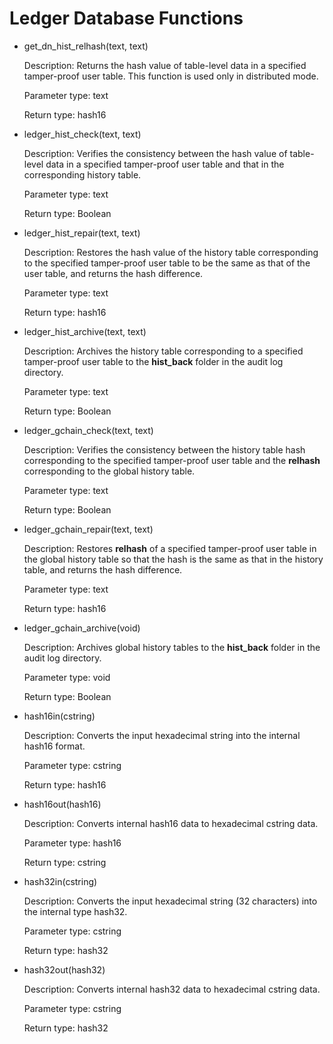 # Ledger Database Functions<a name="EN-US_TOPIC_0000001147093197"></a>

-   get\_dn\_hist\_relhash\(text, text\)

    Description: Returns the hash value of table-level data in a specified tamper-proof user table. This function is used only in distributed mode.

    Parameter type: text

    Return type: hash16


-   ledger\_hist\_check\(text, text\)

    Description: Verifies the consistency between the hash value of table-level data in a specified tamper-proof user table and that in the corresponding history table.

    Parameter type: text

    Return type: Boolean


-   ledger\_hist\_repair\(text, text\)

    Description: Restores the hash value of the history table corresponding to the specified tamper-proof user table to be the same as that of the user table, and returns the hash difference.

    Parameter type: text

    Return type: hash16


-   ledger\_hist\_archive\(text, text\)

    Description: Archives the history table corresponding to a specified tamper-proof user table to the  **hist\_back**  folder in the audit log directory.

    Parameter type: text

    Return type: Boolean


-   ledger\_gchain\_check\(text, text\)

    Description: Verifies the consistency between the history table hash corresponding to the specified tamper-proof user table and the  **relhash**  corresponding to the global history table.

    Parameter type: text

    Return type: Boolean


-   ledger\_gchain\_repair\(text, text\)

    Description: Restores  **relhash**  of a specified tamper-proof user table in the global history table so that the hash is the same as that in the history table, and returns the hash difference.

    Parameter type: text

    Return type: hash16


-   ledger\_gchain\_archive\(void\)

    Description: Archives global history tables to the  **hist\_back**  folder in the audit log directory.

    Parameter type: void

    Return type: Boolean


-   hash16in\(cstring\)

    Description: Converts the input hexadecimal string into the internal hash16 format.

    Parameter type: cstring

    Return type: hash16


-   hash16out\(hash16\)

    Description: Converts internal hash16 data to hexadecimal cstring data.

    Parameter type: hash16

    Return type: cstring


-   hash32in\(cstring\)

    Description: Converts the input hexadecimal string \(32 characters\) into the internal type hash32.

    Parameter type: cstring

    Return type: hash32


-   hash32out\(hash32\)

    Description: Converts internal hash32 data to hexadecimal cstring data.

    Parameter type: cstring

    Return type: hash32


